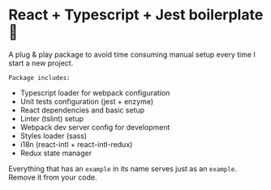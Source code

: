 # React + Typescript + Jest boilerplate 🍱

A plug & play package to avoid time consuming manual setup every time I start a new project.


`Package includes:`
- Typescript loader for webpack configuration
- Unit tests configuration (jest + enzyme)
- React dependencies and basic setup
- Linter (tslint) setup
- Webpack dev server config for development
- Styles loader (sass)
- i18n (react-intl + react-intl-redux)
- Redux state manager


Everything that has an `example` in its name serves just as an `example`. Remove it from your code.
